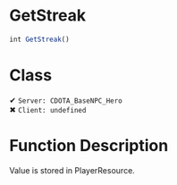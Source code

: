 # GetStreak
```js
int GetStreak()
```
# Class
✔ `Server: CDOTA_BaseNPC_Hero`  
✖ `Client: undefined`  

# Function Description
Value is stored in PlayerResource.
